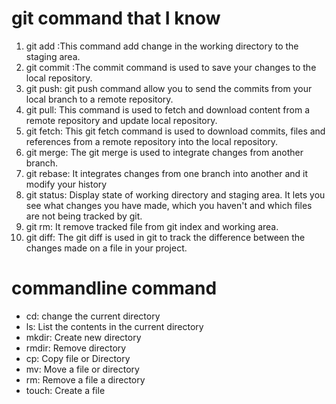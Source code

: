 # git command that I know
1. git add :This command add change in the working directory to the staging area.
2. git commit :The commit command is used to save your changes to the local repository.
3. git push: git push command allow you to send the commits from your local branch to a remote repository.
4. git pull:  This command is used to fetch and download content from a remote repository and update local repository.
5. git fetch: This git fetch command is used to download commits, files and references from a remote repository into the local repository.
6. git merge: The git merge is used to integrate changes from another branch.
7. git rebase: It integrates changes from one branch into another and it modify your history
8. git status: Display state of working directory and staging area. It lets you see what changes you have made, which you haven't and which files are not being tracked by git.
9. git rm: It remove tracked file from git index and working area.
10. git diff: The git diff is used in git to track the difference between the changes made on a file in your project.

# commandline command
- cd: change the current directory
- ls: List the contents in the current directory
- mkdir: Create new directory
- rmdir: Remove directory
- cp: Copy file or Directory
- mv: Move a file or directory
- rm: Remove a file a directory
- touch: Create a file